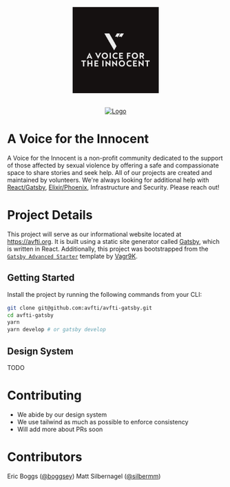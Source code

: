 <div align="center"  style="margin-bottom:30px">
    <img src="static/logos/avfti-logo.png" alt="A Voice for the Innocent Logo" width='200px' height='200px'/>
</div>

<div align="center">
    <a href='https://github.com/prettier/prettier'>
      <img src="https://img.shields.io/badge/code_style-prettier-ff69b4.svg?style=flat-square" alt="Logo" />
    </a>
</div>

# A Voice for the Innocent

A Voice for the Innocent is a non-profit community dedicated to the support of those affected by sexual violence by offering a safe and compassionate space to share stories and seek help. All of our projects are created and maintained by volunteers. We're always looking for additional help with [React/Gatsby](https://github.com/avfti/avfti-gatsby), [Elixir/Phoenix](https://github.com/avfti/avfti-phoenix), Infrastructure and Security. Please reach out!

# Project Details

This project will serve as our informational website located at <https://avfti.org>. It is built using a static site generator called [Gatsby](https://github.com/gatsbyjs/gatsby/), which is written in React. Additionally, this project was bootstrapped from the [`Gatsby Advanced Starter`](https://github.com/Vagr9K/gatsby-advanced-starter/) template by [Vagr9K](https://github.com/Vagr9K).

## Getting Started

Install the project by running the following commands from your CLI:

```sh
git clone git@github.com:avfti/avfti-gatsby.git
cd avfti-gatsby
yarn
yarn develop # or gatsby develop
```

## Design System

TODO

# Contributing

- We abide by our design system
- We use tailwind as much as possible to enforce consistency
- Will add more about PRs soon

# Contributors

Eric Boggs ([@boggsey](https://www.linkedin.com/in/etboggs/))
Matt Silbernagel ([@silbermm](https://github.com/silbermm))
